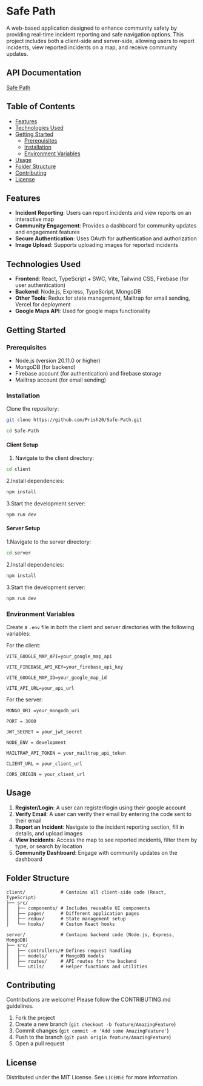 # Safe Path

A web-based application designed to enhance community safety by providing real-time incident reporting and safe navigation options. This project includes both a client-side and server-side, allowing users to report incidents, view reported incidents on a map, and receive community updates.

## API Documentation

[Safe Path](https://documenter.getpostman.com/view/38814263/2sAY4yg1sg)

## Table of Contents

- [Features](#features)
- [Technologies Used](#technologies-used)
- [Getting Started](#getting-started)
  - [Prerequisites](#prerequisites)
  - [Installation](#installation)
  - [Environment Variables](#environment-variables)
- [Usage](#usage)
- [Folder Structure](#folder-structure)
- [Contributing](#contributing)
- [License](#license)

## Features

- **Incident Reporting**: Users can report incidents and view reports on an interactive map
- **Community Engagement**: Provides a dashboard for community updates and engagement features
- **Secure Authentication**: Uses OAuth for authentication and authorization
- **Image Upload**: Supports uploading images for reported incidents

## Technologies Used

- **Frontend**: React, TypeScript + SWC, Vite, Tailwind CSS, Firebase (for user authentication)
- **Backend**: Node.js, Express, TypeScript, MongoDB
- **Other Tools**: Redux for state management, Mailtrap for email sending, Vercel for deployment
- **Google Maps API**: Used for google maps functionality

## Getting Started

### Prerequisites

- Node.js (version 20.11.0 or higher)
- MongoDB (for backend)
- Firebase account (for authentication) and firebase storage
- Mailtrap account (for email sending)

### Installation

Clone the repository:

```bash
git clone https://github.com/Prish20/Safe-Path.git

cd Safe-Path
```

#### Client Setup

1. Navigate to the client directory:

```bash
cd client
```

2.Install dependencies:

```bash
npm install
```

3.Start the development server:

```bash
npm run dev
```

#### Server Setup

1.Navigate to the server directory:

```bash
cd server
```

2.Install dependencies:

```bash
npm install
```

3.Start the development server:

```bash
npm run dev
```

### Environment Variables

Create a `.env` file in both the client and server directories with the following variables:

For the client:

```plaintext
VITE_GOOGLE_MAP_API=your_google_map_api

VITE_FIREBASE_API_KEY=your_firebase_api_key

VITE_GOOGLE_MAP_ID=your_google_map_id

VITE_API_URL=your_api_url
```

For the server:

```plaintext
MONGO_URI =your_mongodb_uri

PORT = 3000

JWT_SECRET = your_jwt_secret

NODE_ENV = development

MAILTRAP_API_TOKEN = your_mailtrap_api_token

CLIENT_URL = your_client_url

CORS_ORIGIN = your_client_url
```

## Usage

1. **Register/Login**: A user can register/login using their google account
2. **Verify Email**: A user can verify their email by entering the code sent to their email
3. **Report an Incident**: Navigate to the incident reporting section, fill in details, and upload images
4. **View Incidents**: Access the map to see reported incidents, filter them by type, or search by location
5. **Community Dashboard**: Engage with community updates on the dashboard

## Folder Structure

```folder structure
client/             # Contains all client-side code (React, TypeScript)
├── src/
│   ├── components/ # Includes reusable UI components
│   ├── pages/      # Different application pages
│   ├── redux/      # State management setup
│   └── hooks/      # Custom React hooks
    
server/             # Contains backend code (Node.js, Express, MongoDB)
├── src/
│   ├── controllers/# Defines request handling
│   ├── models/     # MongoDB models
│   ├── routes/     # API routes for the backend
│   └── utils/      # Helper functions and utilities
```

## Contributing

Contributions are welcome! Please follow the CONTRIBUTING.md guidelines.

1. Fork the project
2. Create a new branch (`git checkout -b feature/AmazingFeature`)
3. Commit changes (`git commit -m 'Add some AmazingFeature'`)
4. Push to the branch (`git push origin feature/AmazingFeature`)
5. Open a pull request

## License

Distributed under the MIT License. See `LICENSE` for more information.

